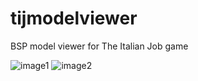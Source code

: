 # tijmodelviewer

BSP model viewer for The Italian Job game

![image1](https://user-images.githubusercontent.com/42702181/188221925-470fe9ad-7b79-487f-9fae-20a866b1cac1.png)
![image2](https://user-images.githubusercontent.com/42702181/188221939-35d15f26-6afb-466f-a087-1de48684af2a.png)
